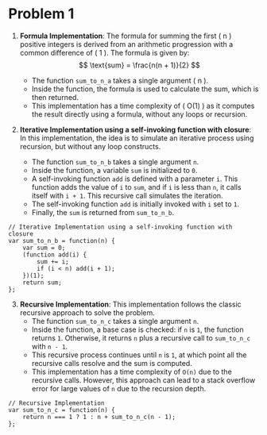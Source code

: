 # Problem 1

1. **Formula Implementation**:
   The formula for summing the first \( n \) positive integers is derived from an arithmetic progression with a common difference of \( 1 \). The formula is given by:
   $$
   \text{sum} = \frac{n(n + 1)}{2}
   $$
   - The function `sum_to_n_a` takes a single argument \( n \).
   - Inside the function, the formula is used to calculate the sum, which is then returned.
   - This implementation has a time complexity of \( O(1) \) as it computes the result directly using a formula, without any loops or recursion.


2. **Iterative Implementation using a self-invoking function with closure**:
   In this implementation, the idea is to simulate an iterative process using recursion, but without any loop constructs.
   - The function `sum_to_n_b` takes a single argument `n`.
   - Inside the function, a variable `sum` is initialized to `0`.
   - A self-invoking function `add` is defined with a parameter `i`. This function adds the value of `i` to `sum`, and if `i` is less than `n`, it calls itself with `i + 1`. This recursive call simulates the iteration.
   - The self-invoking function `add` is initially invoked with `i` set to `1`.
   - Finally, the `sum` is returned from `sum_to_n_b`.

```
// Iterative Implementation using a self-invoking function with closure
var sum_to_n_b = function(n) {
    var sum = 0;
    (function add(i) {
        sum += i;
        if (i < n) add(i + 1);
    })(1);
    return sum;
};

```

3. **Recursive Implementation**:
   This implementation follows the classic recursive approach to solve the problem.
   - The function `sum_to_n_c` takes a single argument `n`.
   - Inside the function, a base case is checked: if `n` is `1`, the function returns `1`. Otherwise, it returns `n` plus a recursive call to `sum_to_n_c` with `n - 1`.
   - This recursive process continues until `n` is `1`, at which point all the recursive calls resolve and the sum is computed.
   - This implementation has a time complexity of `O(n)` due to the recursive calls. However, this approach can lead to a stack overflow error for large values of `n` due to the recursion depth.

```
// Recursive Implementation
var sum_to_n_c = function(n) {
    return n === 1 ? 1 : n + sum_to_n_c(n - 1);
};
```